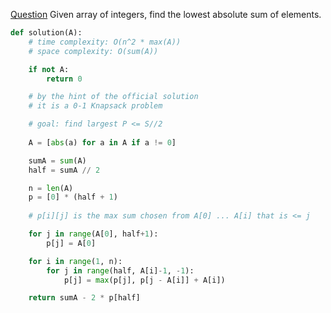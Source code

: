 [Question](https://app.codility.com/programmers/lessons/17-dynamic_programming/min_abs_sum/)
Given array of integers, find the lowest absolute sum of elements.
```python
def solution(A):
    # time complexity: O(n^2 * max(A))
    # space complexity: O(sum(A))

    if not A:
        return 0

    # by the hint of the official solution
    # it is a 0-1 Knapsack problem

    # goal: find largest P <= S//2
    
    A = [abs(a) for a in A if a != 0]

    sumA = sum(A)
    half = sumA // 2

    n = len(A)
    p = [0] * (half + 1)
    
    # p[i][j] is the max sum chosen from A[0] ... A[i] that is <= j  

    for j in range(A[0], half+1):
        p[j] = A[0]

    for i in range(1, n):
        for j in range(half, A[i]-1, -1):
            p[j] = max(p[j], p[j - A[i]] + A[i])

    return sumA - 2 * p[half]
```
